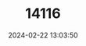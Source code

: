 ---
title: "14116"
category: "Myospalax aspalax"
draft: false
date: 2024-02-22 13:03:50
languages:
  Mongolian: ["Sokhor Nomin"]
  English: ["False Zokor"]
---
